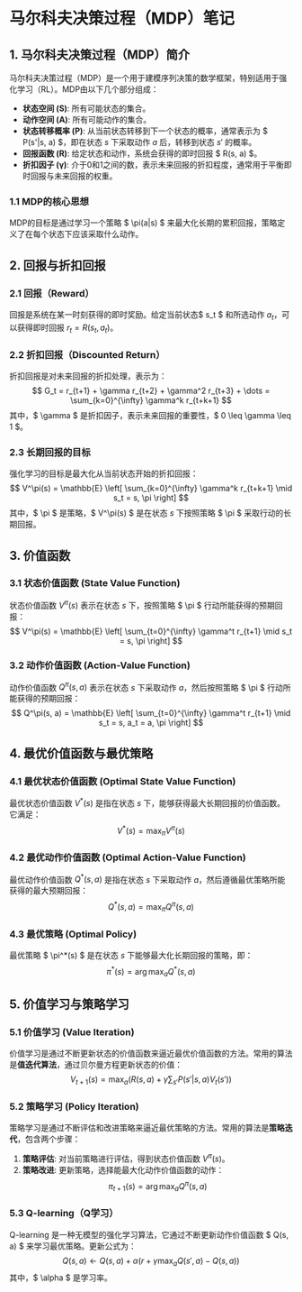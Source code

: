 # 马尔科夫决策过程（MDP）笔记

## 1. 马尔科夫决策过程（MDP）简介
马尔科夫决策过程（MDP）是一个用于建模序列决策的数学框架，特别适用于强化学习（RL）。MDP由以下几个部分组成：

- **状态空间 (S)**: 所有可能状态的集合。
- **动作空间 (A)**: 所有可能动作的集合。
- **状态转移概率 (P)**: 从当前状态转移到下一个状态的概率，通常表示为 $ P(s'|s, a) $，即在状态 $s$ 下采取动作 $a$ 后，转移到状态 $s'$ 的概率。
- **回报函数 (R)**: 给定状态和动作，系统会获得的即时回报 $ R(s, a) $。
- **折扣因子 (γ)**: 介于0和1之间的数，表示未来回报的折扣程度，通常用于平衡即时回报与未来回报的权重。

### 1.1 MDP的核心思想
MDP的目标是通过学习一个策略 $ \pi(a|s) $ 来最大化长期的累积回报，策略定义了在每个状态下应该采取什么动作。

## 2. 回报与折扣回报
### 2.1 回报（Reward）
回报是系统在某一时刻获得的即时奖励。给定当前状态$ s_t $ 和所选动作 $a_t$，可以获得即时回报 $r_t = R(s_t, a_t)$。

### 2.2 折扣回报（Discounted Return）
折扣回报是对未来回报的折扣处理，表示为：
$$
G_t = r_{t+1} + \gamma r_{t+2} + \gamma^2 r_{t+3} + \dots = \sum_{k=0}^{\infty} \gamma^k r_{t+k+1}
$$
其中，$ \gamma $ 是折扣因子，表示未来回报的重要性，$ 0 \leq \gamma \leq 1 $。

### 2.3 长期回报的目标
强化学习的目标是最大化从当前状态开始的折扣回报：
$$
V^\pi(s) = \mathbb{E} \left[ \sum_{k=0}^{\infty} \gamma^k r_{t+k+1} \mid s_t = s, \pi \right]
$$
其中，$ \pi $ 是策略，$ V^\pi(s) $ 是在状态 $s$ 下按照策略 $ \pi $ 采取行动的长期回报。

## 3. 价值函数
### 3.1 状态价值函数 (State Value Function)
状态价值函数 $V^\pi(s)$ 表示在状态 $s$ 下，按照策略 $ \pi $ 行动所能获得的预期回报：
$$
V^\pi(s) = \mathbb{E} \left[ \sum_{t=0}^{\infty} \gamma^t r_{t+1} \mid s_t = s, \pi \right]
$$

### 3.2 动作价值函数 (Action-Value Function)
动作价值函数 $Q^\pi(s, a)$ 表示在状态 $s$ 下采取动作 $a$，然后按照策略 $ \pi $ 行动所能获得的预期回报：
$$
Q^\pi(s, a) = \mathbb{E} \left[ \sum_{t=0}^{\infty} \gamma^t r_{t+1} \mid s_t = s, a_t = a, \pi \right]
$$

## 4. 最优价值函数与最优策略
### 4.1 最优状态价值函数 (Optimal State Value Function)
最优状态价值函数 $V^*(s)$ 是指在状态 $s$ 下，能够获得最大长期回报的价值函数。它满足：
$$
V^*(s) = \max_\pi V^\pi(s)
$$

### 4.2 最优动作价值函数 (Optimal Action-Value Function)
最优动作价值函数 $Q^*(s, a)$ 是指在状态 $s$ 下采取动作 $a$，然后遵循最优策略所能获得的最大预期回报：
$$
Q^*(s, a) = \max_\pi Q^\pi(s, a)
$$

### 4.3 最优策略 (Optimal Policy)
最优策略 $ \pi^*(s) $ 是在状态 $s$ 下能够最大化长期回报的策略，即：
$$
\pi^*(s) = \arg\max_a Q^*(s, a)
$$

## 5. 价值学习与策略学习
### 5.1 价值学习 (Value Iteration)
价值学习是通过不断更新状态的价值函数来逼近最优价值函数的方法。常用的算法是**值迭代算法**，通过贝尔曼方程更新状态的价值：
$$
V_{t+1}(s) = \max_a \left( R(s, a) + \gamma \sum_{s'} P(s'|s, a) V_t(s') \right)
$$

### 5.2 策略学习 (Policy Iteration)
策略学习是通过不断评估和改进策略来逼近最优策略的方法。常用的算法是**策略迭代**，包含两个步骤：
1. **策略评估**: 对当前策略进行评估，得到状态价值函数 $V^\pi(s)$。
2. **策略改进**: 更新策略，选择能最大化动作价值函数的动作：
$$
\pi_{t+1}(s) = \arg\max_a Q^\pi(s, a)
$$

### 5.3 Q-learning（Q学习）
Q-learning 是一种无模型的强化学习算法，它通过不断更新动作价值函数 $ Q(s, a) $ 来学习最优策略。更新公式为：
$$
Q(s, a) \leftarrow Q(s, a) + \alpha \left( r + \gamma \max_a Q(s', a) - Q(s, a) \right)
$$
其中，$ \alpha $ 是学习率。

